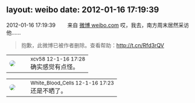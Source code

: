 layout: weibo
date: 2012-01-16 17:19:39
---
<meta name="referrer" content="no-referrer" />

2012-01-16 17:19:39  &nbsp;&nbsp;&nbsp;&nbsp;&nbsp;&nbsp; 来自 <a href="http://weibo.com/" rel="nofollow">微博 weibo.com</a>
哎，我去，南方周末居然采访他……
>  抱歉，此微博已被作者删除。查看帮助：http://t.cn/Rfd3rQV

<table style="width: 100%;">
  <tr>
    <td style="width: 40px;"><img style="border-radius:50%" src="https://tva2.sinaimg.cn/crop.0.0.180.180.50/40e9ea8djw1f4es3a5fupj20500503y9.jpg?KID=imgbed,tva&Expires=1624465141&ssig=e0RQfLvhUB"></td>
    <td colspan="2"><small>xcv58 12-1-16 17:28</small><br/>确实感觉有点怪。</td>
  </tr>
</table>

<table style="width: 100%;">
  <tr>
    <td style="width: 40px;"><img style="border-radius:50%" src="https://tva2.sinaimg.cn/crop.0.0.720.720.50/68eeef24jw8emcxyyu1l5j20k00k0jtt.jpg?KID=imgbed,tva&Expires=1624465141&ssig=o%2F5DYoaA66"></td>
    <td colspan="2"><small>White_Blood_Cells 12-1-16 17:23</small><br/>还是不晒了。</td>
  </tr>
</table>
